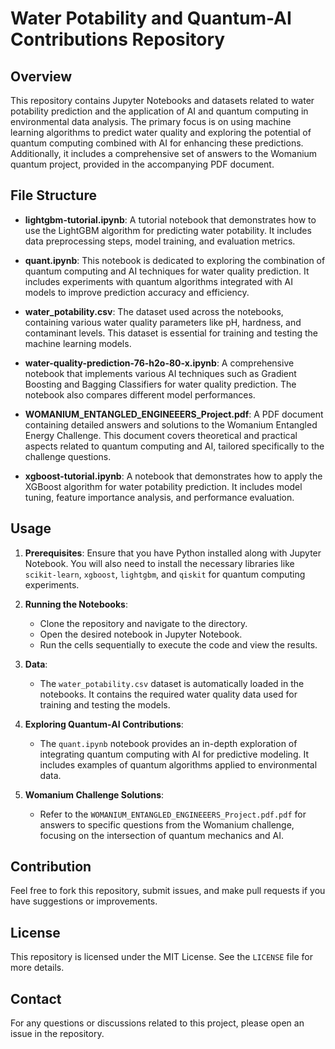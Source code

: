 # Water Potability and Quantum-AI Contributions Repository

## Overview

This repository contains Jupyter Notebooks and datasets related to water potability prediction and the application of AI and quantum computing in environmental data analysis. The primary focus is on using machine learning algorithms to predict water quality and exploring the potential of quantum computing combined with AI for enhancing these predictions. Additionally, it includes a comprehensive set of answers to the Womanium quantum project, provided in the accompanying PDF document.

## File Structure

- **lightgbm-tutorial.ipynb**: A tutorial notebook that demonstrates how to use the LightGBM algorithm for predicting water potability. It includes data preprocessing steps, model training, and evaluation metrics.

- **quant.ipynb**: This notebook is dedicated to exploring the combination of quantum computing and AI techniques for water quality prediction. It includes experiments with quantum algorithms integrated with AI models to improve prediction accuracy and efficiency.

- **water_potability.csv**: The dataset used across the notebooks, containing various water quality parameters like pH, hardness, and contaminant levels. This dataset is essential for training and testing the machine learning models.

- **water-quality-prediction-76-h2o-80-x.ipynb**: A comprehensive notebook that implements various AI techniques such as Gradient Boosting and Bagging Classifiers for water quality prediction. The notebook also compares different model performances.

- **WOMANIUM_ENTANGLED_ENGINEEERS_Project.pdf**: A PDF document containing detailed answers and solutions to the Womanium Entangled Energy Challenge. This document covers theoretical and practical aspects related to quantum computing and AI, tailored specifically to the challenge questions.

- **xgboost-tutorial.ipynb**: A notebook that demonstrates how to apply the XGBoost algorithm for water potability prediction. It includes model tuning, feature importance analysis, and performance evaluation.

## Usage

1. **Prerequisites**: Ensure that you have Python installed along with Jupyter Notebook. You will also need to install the necessary libraries like `scikit-learn`, `xgboost`, `lightgbm`, and `qiskit` for quantum computing experiments.

2. **Running the Notebooks**:
   - Clone the repository and navigate to the directory.
   - Open the desired notebook in Jupyter Notebook.
   - Run the cells sequentially to execute the code and view the results.

3. **Data**:
   - The `water_potability.csv` dataset is automatically loaded in the notebooks. It contains the required water quality data used for training and testing the models.

4. **Exploring Quantum-AI Contributions**:
   - The `quant.ipynb` notebook provides an in-depth exploration of integrating quantum computing with AI for predictive modeling. It includes examples of quantum algorithms applied to environmental data.

5. **Womanium Challenge Solutions**:
   - Refer to the `WOMANIUM_ENTANGLED_ENGINEEERS_Project.pdf.pdf` for answers to specific questions from the Womanium challenge, focusing on the intersection of quantum mechanics and AI.

## Contribution

Feel free to fork this repository, submit issues, and make pull requests if you have suggestions or improvements.

## License

This repository is licensed under the MIT License. See the `LICENSE` file for more details.

## Contact

For any questions or discussions related to this project, please open an issue in the repository.

